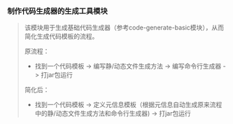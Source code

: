 ### 制作代码生成器的生成工具模块

> 该模块用于生成基础代码生成器（参考code-generate-basic模块），从而简化生成代码模板的流程。
>
> 原流程：
>
> * 找到一个代码模板 -> 编写静/动态文件生成方法 -> 编写命令行生成器 -> 打jar包运行
>
> 简化后：
>
> * 找到一个代码模板 -> 定义元信息模板（根据元信息自动生成原来流程中的静/动态文件生成方法和命令行生成器) -> 打jar包运行
